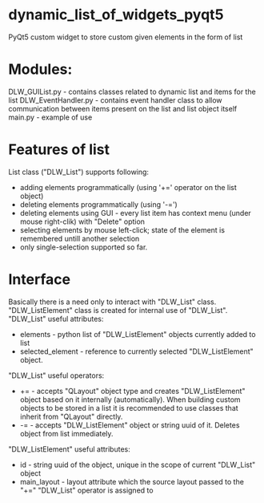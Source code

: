 # dynamic_list_of_widgets_pyqt5
PyQt5 custom widget to store custom given elements in the form of list

# Modules:
DLW_GUIList.py - contains classes related to dynamic list and items for the list
DLW_EventHandler.py - contains event handler class to allow communication between items present on the list and list object itself
main.py - example of use

# Features of list
List class ("DLW_List") supports following:
- adding elements programmatically (using '+=' operator on the list object)
- deleting elements programmatically (using '-=') 
- deleting elements using GUI - every list item has context menu (under mouse right-clik) with "Delete" option
- selecting elements by mouse left-click; state of the element is remembered untill another selection
- only single-selection supported so far.

# Interface
Basically there is a need only to interact with "DLW_List" class. "DLW_ListElement" class is created for internal use of "DLW_List".
"DLW_List" useful attributes:
- elements - python list of "DLW_ListElement" objects currently added to list
- selected_element - reference to currently selected "DLW_ListElement" object.

"DLW_List" useful operators:
- += - accepts "QLayout" object type and creates "DLW_ListElement" object based on it internally (automatically). When building custom objects to be stored in a list it is recommended to use classes that inherit from "QLayout" directly.
- -= - accepts "DLW_ListElement" object or string uuid of it. Deletes object from list immediately.

"DLW_ListElement" useful attributes:
- id - string uuid of the object, unique in the scope of current "DLW_List" object
- main_layout - layout attribute which the source layout passed to the "+=" "DLW_List" operator is assigned to



